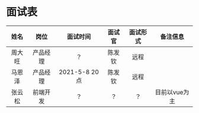 # 面试表
| 姓名 | 岗位 | 面试时间 | 面试官 | 面试形式 | 备注信息 |
| :---: | :---: | :---: | :---: | :---: | :---: |
| 周大旺 | 产品经理 | ？ | 陈发钦 | 远程 | |
| 马恩泽 | 产品经理 | 2021-5-8 20点 | 陈发钦 | 远程 | |
| 张云松 | 前端开发 | ？ | ？| ？ | 目前以vue为主 |
